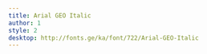 ```yaml
---
title: Arial GEO Italic
author: 1
style: 2
desktop: http://fonts.ge/ka/font/722/Arial-GEO-Italic
---
```

